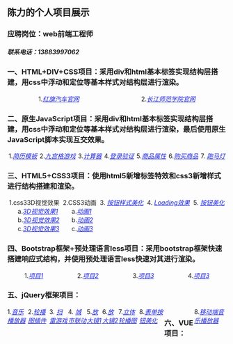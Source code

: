 <h2>陈力的个人项目展示</h2>
<h3>应聘岗位：web前端工程师</h3>
<h5>联系电话：13883997062</h5>

<h3>一、HTML+DIV+CSS项目：采用div和html基本标签实现结构层搭建，用css中浮动和定位等基本样式对结构层进行渲染。</h3>
<div style="display: flex;justify-content: space-around;">

<div>1.<a target="-blank" style="color: rgba(25, 34, 218, 0.993); 
font-style: italic; " href="./原生js+html+css/红旗汽车官网/hongqi.html">红旗汽车官网</a></div>
<div>2.<a target="-blank" style="color: rgba(25, 34, 218, 0.993); 
font-style: italic; " href="./原生js+html+css/长江师范学院官网/1.html">长江师范学院官网</a>
</div>
</div>
<h3>
二、原生JavaScript项目：采用div和html基本标签实现结构层搭建，用css中浮动和定位等基本样式对结构层进行渲染，最后使用原生JavaScript脚本实现互交效果。
</h3>
<div style="display: flex;justify-content: space-around;">

<div>
1.<a target="-blank" style="color: rgba(25, 34, 218, 0.993); 
font-style: italic; " href="./原生js+html+css/电子个人简历/gerenjianli.html">简历模板</a>
</div>
<div>
2.<a target="-blank" style="color: rgba(25, 34, 218, 0.993); 
    font-style: italic; " href="./原生js+html+css/九宫格小游戏/九宫格小游戏.html">九宫格游戏</a>
</div>
<div>
3.<a target="-blank" style="color: rgba(25, 34, 218, 0.993); 
font-style: italic; " href="./原生js+html+css/简易计算器/计算器.html">计算器</a>
</div>
<div>
4.<a target="-blank" style="color: rgba(25, 34, 218, 0.993); 
font-style: italic; " href="./原生js+html+css/登录验证/表单验证.html">登录验证</a>
</div>

<div>5.<a target="-blank" style="color: rgba(25, 34, 218, 0.993); 
font-style: italic; " href="./原生js+html+css/商品属性选择/商品属性选择.html">商品属性</a>

</div>
 <div>6.<a target="-blank" style="color: rgba(25, 34, 218, 0.993); 
font-style: italic; " href="./原生js+html+css/购买商品/仿购买.html">购买商品</a>

</div>
<div>7.
<a target="-blank" style="color: rgba(25, 34, 218, 0.993); 
font-style: italic; " href="./原生js+html+css/跑马灯/paomadeng.html">跑马灯</a>
</div>

</div>

<h3>
三、HTML5+CSS3项目：使用html5新增标签特效和css3新增样式进行结构搭建和渲染。
</h3>
<div style="display: flex;justify-content: space-around;">
<div>
1.css33D视觉效果
<div style="margin-left: 20px;">a.<a target="-blank" style="color: rgba(25, 34, 218, 0.993); 
font-style: italic; " href="./html5+css3/css33D转换/3d视觉效果/完成立体盒子项目.html">3D视觉效果1</a></div>
<div style="margin-left: 20px;">b.<a target="-blank" style="color: rgba(25, 34, 218, 0.993); 
font-style: italic; " href="./html5+css3/css33D转换/仿3d音响/仿3D音响.html">3D视觉效果2</a></div>
<div style="margin-left: 20px;">c.<a target="-blank" style="color: rgba(25, 34, 218, 0.993); 
font-style: italic; " href="./html5+css3/css33D转换/视觉差.html">3D视觉效果3</a></div>
</div>
<div>2.CSS3动画
<div style="margin-left: 20px;">
a.<a target="-blank" style="color: rgba(25, 34, 218, 0.993); 
font-style: italic; " href="./html5+css3/css3关键帧动画/css3爱心跳动.html">动画1</a>
</div>
<div style="margin-left: 20px;">b.<a target="-blank" style="color: rgba(25, 34, 218, 0.993); 
font-style: italic;" href="./html5+css3/css3关键帧动画/css3下滑鼠标.html">动画2</a></div>
<div style="margin-left: 20px;">c.<a target="-blank" style="color: rgba(25, 34, 218, 0.993); 
font-style: italic;" href="./html5+css3/css3关键帧动画/css3动画红路灯.html">动画3</a></div>
</div>

<div>3.
<a target="-blank" style="color: rgba(25, 34, 218, 0.993); 
 font-style: italic;" href="./html5+css3/按钮美化效果/幽灵按钮.html">按钮样式美化</a>
</div>
<div>4.
<a target="-blank" style="color: rgba(25, 34, 218, 0.993); 
 font-style: italic;" href="./html5+css3/Loding效果/loading.html">Loading效果</a>
</div>
<div>5.
<a target="-blank" style="color: rgba(25, 34, 218, 0.993); 
font-style: italic;" href="./html5+css3/css3表单按钮美化.html">按钮美化</a>
</div>

</div>

<h3>四、Bootstrap框架+预处理语言less项目：采用bootstrap框架快速搭建响应式结构，并使用预处理语言less快速对其进行渲染。</h3>
<div style="display: flex;justify-content: space-around;">
<div>1.<a target="-blank" style="color: rgba(25, 34, 218, 0.993); 
font-style: italic; " href="Bootstrap/健身房官网/index.html">项目1</a></div>
<div>2.<a target="-blank" style="color: rgba(25, 34, 218, 0.993); 
font-style: italic; " href="Bootstrap/度假旅游官网/btspuse.html">项目2</a></div>
<div>3.<a target="-blank" style="color: rgba(25, 34, 218, 0.993); 
font-style: italic; " href="Bootstrap/模特官网/btspuse.html">项目3</a></div>
<div>4.<a target="-blank" style="color: rgba(25, 34, 218, 0.993); 
font-style: italic; " href="Bootstrap/补习班官网/index.html">项目3</a></div>

</div>

<h3>五、jQuery框架项目：</h3>
<div style="display: flex;justify-content: space-around;">

<div>1.<a target="-blank" style="color: rgba(25, 34, 218, 0.993); 
font-style: italic; " href="./jQuery/音乐播放器/音乐播放器.html">音乐播放器</a></div>
<div>2.<a target="-blank" style="color: rgba(25, 34, 218, 0.993); 
font-style: italic; " href="./jQuery/简易无缝轮播复用/点击无缝轮播图.html">轮播图插件</a>
</div>
<div>3.
<a target="-blank" style="color: rgba(25, 34, 218, 0.993); 
 font-style: italic; " href="./jQuery/扫雷小游戏/扫雷游戏.html">扫雷游戏</a>
 </div>
<div>4.
<a target="-blank" style="color: rgba(25, 34, 218, 0.993); 
  font-style: italic; " href="./jQuery/Ajax城市二级联动/城市二级联动.html">城市联动</a>
</div>
<div>5.<a target="-blank" style="color: rgba(25, 34, 218, 0.993); 
font-style: italic; " href="./jQuery/淘宝放大镜/商品放大镜.html">放大镜1</a></div>
<div>6.<a target="-blank" style="color: rgba(25, 34, 218, 0.993); 
font-style: italic; " href="./jQuery/倍数放大镜/jq倍数放大镜.html">放大镜2</a></div>
<div>7.<a target="-blank" style="color: rgba(25, 34, 218, 0.993); 
font-style: italic; " href="./jQuery/jQuery+css33D轮播图/jq立体轮播图.html">立体轮播图</a></div>
<div>8.<a target="-blank" style="color: rgba(25, 34, 218, 0.993); 
font-style: italic; " href="./jQuery/表单按钮美化/jq表单按钮美化.html">表单按钮美化</a></div>

<h3>六、VUE项目：</h3>
<div>8.<a target="-blank" style="color: rgba(25, 34, 218, 0.993); 
font-style: italic; " href="./dist/index.html">移动端音乐播放器</a>
</div>

